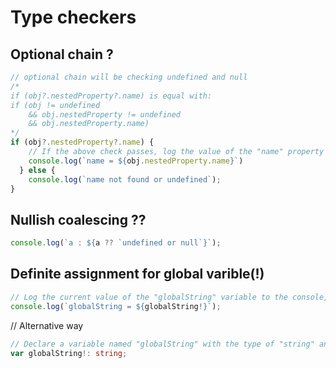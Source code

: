
# Type checkers

## Optional chain ?

```TypeScript
// optional chain will be checking undefined and null
/*
if (obj?.nestedProperty?.name) is equal with:
if (obj != undefined
    && obj.nestedProperty != undefined
    && obj.nestedProperty.name)
*/    
if (obj?.nestedProperty?.name) {
    // If the above check passes, log the value of the "name" property
    console.log(`name = ${obj.nestedProperty.name}`)
  } else {
    console.log(`name not found or undefined`);
}
```

## Nullish coalescing ??

```TypeScript
console.log(`a : ${a ?? `undefined or null`}`);
```

## Definite assignment for global varible(!)


```TypeScript
// Log the current value of the "globalString" variable to the console, using the definite assignment assertion syntax to indicate that the variable has been assigned a value before this point.
console.log(`globalString = ${globalString!}`);
```
// Alternative way

```typescript
// Declare a variable named "globalString" with the type of "string" and with a definite assignment assertion operator (!) 
var globalString!: string;
```